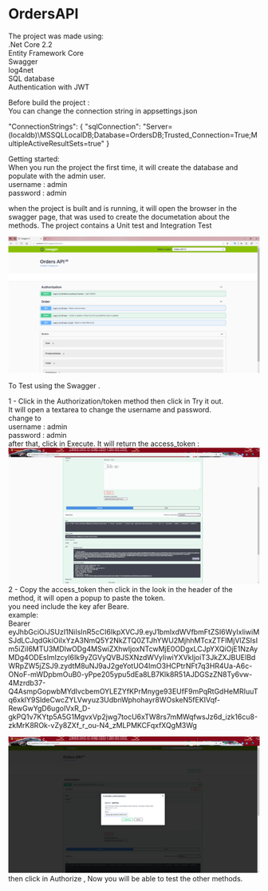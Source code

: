 # OrdersAPI

The project was made using:<br>
.Net Core 2.2 <br>
Entity Framework Core<br>
Swagger<br>
log4net<br>
SQL database <br>
Authentication with JWT <br>


Before build the project  : <br>
You can change the connection string in appsettings.json <br>

  "ConnectionStrings": {
    "sqlConnection": "Server=(localdb)\\MSSQLLocalDB;Database=OrdersDB;Trusted_Connection=True;MultipleActiveResultSets=true"
  }




Getting started:<br>
When you run the project the first time, it will create the database and populate with the admin user.<br>
username : admin<br>
password : admin<br>

when the project is built and is running, it will open the browser in the swagger page, that was used to create the documetation about the methods. The project contains a Unit test and Integration Test<br>

<img src="https://github.com/prea/OrdersAPI/blob/master/swagger_orders.png">

To Test using the Swagger .

1 - Click in the Authorization/token method then click in Try it out. <br>
It will open a textarea to change the username and password.<br>
change to <br>
username : admin<br>
password : admin<br>
after that, click in Execute. It will return the access_token :<br>
<img src="https://github.com/prea/OrdersAPI/blob/master/login.png">
2 - Copy the access_token then click in the look in the header of the method, it will open a popup to paste the token.<br>
you need include the key afer Beare.<br>
example:<br>
Bearer eyJhbGciOiJSUzI1NiIsInR5cCI6IkpXVCJ9.eyJ1bmlxdWVfbmFtZSI6WyIxIiwiMSJdLCJqdGkiOiIxYzA3NmQ5Y2NkZTQ0ZTJhYWU2MjhhMTcxZTFlMjVlZSIsIm5iZiI6MTU3MDIwODg4MSwiZXhwIjoxNTcwMjE0ODgxLCJpYXQiOjE1NzAyMDg4ODEsImlzcyI6Ik9yZGVyQVBJSXNzdWVyIiwiYXVkIjoiT3JkZXJBUElBdWRpZW5jZSJ9.zydtM8uNJ9aJ2geYotUO4ImO3HCPtrNFt7q3HR4Ua-A6c-ONoF-mWDpbmOuB0-yPpe205ypu5dEa8LB7Klk8R51AJDGSzZN8Ty6vw-4Mzrdb37-Q4AsmpGopwbMYdIvcbemOYLEZYfKPrMnyge93EUfF9mPqRtGdHeMRIuuTq6xklY9SldeCwcZYLVwyuz3UdbnWphohayr8WOskeN5fEKIVqf-RewGwYgD6ugoIVxR_D-gkPQ1v7KYtp5A5G1MgvxVp2jwg7tocU6xTW8rs7mMWqfwsJz6d_izk16cu8-zkMrK8ROk-vZy8ZXf_r_ou-N4_zMLPMKCFqxfXQgM3Wg

<img src="https://github.com/prea/OrdersAPI/blob/master/token.png">
then click in Authorize , Now you will be able to test the other methods.
